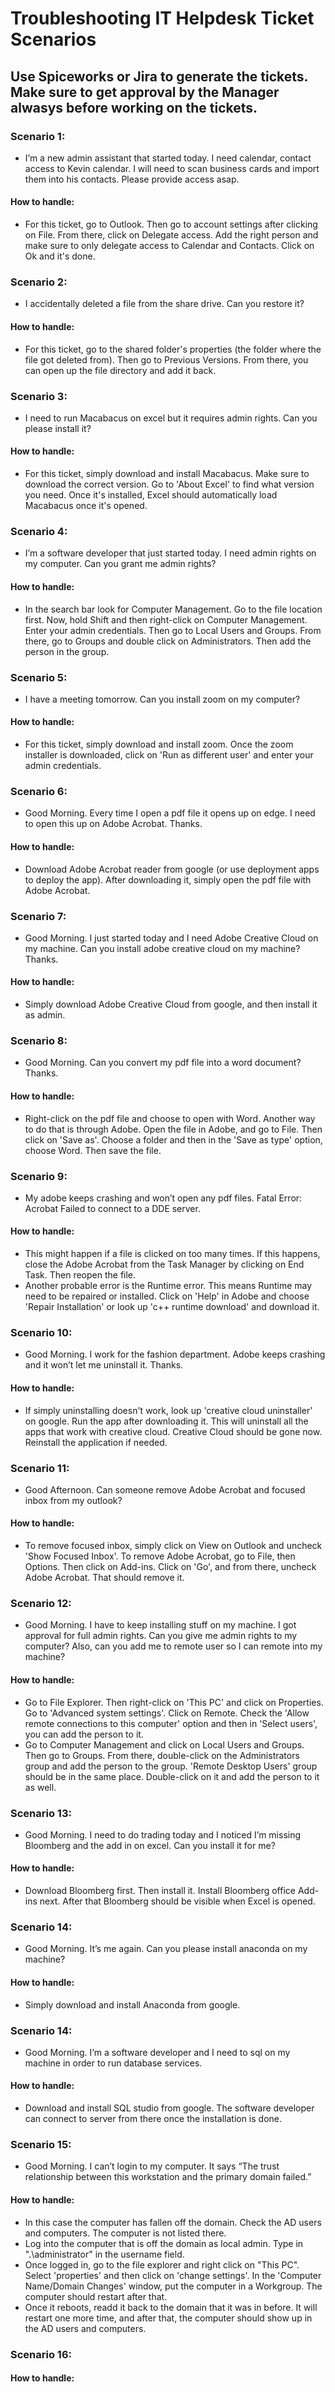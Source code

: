 # Troubleshooting IT Helpdesk Ticket Scenarios 

## Use Spiceworks or Jira to generate the tickets. Make sure to get approval by the Manager alwasys before working on the tickets. 

### Scenario 1:
- I’m a new admin assistant that started today. I need calendar, contact access to Kevin calendar. I will need to scan business cards and import them into his contacts. Please provide access asap.

#### How to handle:
- For this ticket, go to Outlook. Then go to account settings after clicking on File. From there, click on Delegate access. Add the right person and make sure to only delegate access to Calendar and Contacts. Click on Ok and it's done.

### Scenario 2:
- I accidentally deleted a file from the share drive. Can you restore it?

#### How to handle:
- For this ticket, go to the shared folder's properties (the folder where the file got deleted from). Then go to Previous Versions. From there, you can open up the file directory and add it back.

### Scenario 3:
- I need to run Macabacus on excel but it requires admin rights. Can you please install it?

#### How to handle:
- For this ticket, simply download and install Macabacus. Make sure to download the correct version. Go to 'About Excel' to find what version you need. Once it's installed, Excel should automatically load Macabacus once it's opened.

### Scenario 4:
- I’m a software developer that just started today. I need admin rights on my computer. Can you grant me admin rights?

#### How to handle:
- In the search bar look for Computer Management. Go to the file location first. Now, hold Shift and then right-click on Computer Management. Enter your admin credentials. Then go to Local Users and Groups. From there, go to Groups and double click on Administrators. Then add the person in the group.

 ### Scenario 5:
 - I have a meeting tomorrow. Can you install zoom on my computer?

#### How to handle:
- For this ticket, simply download and install zoom. Once the zoom installer is downloaded, click on 'Run as different user' and enter your admin credentials.

 ### Scenario 6:
 - Good Morning. Every time I open a pdf file it opens up on edge. I need to open this up on Adobe Acrobat. Thanks.

#### How to handle:
- Download Adobe Acrobat reader from google (or use deployment apps to deploy the app). After downloading it, simply open the pdf file with Adobe Acrobat.

 ### Scenario 7:
- Good Morning. I just started today and I need Adobe Creative Cloud on my machine. Can you install adobe creative cloud on my machine? Thanks.

#### How to handle:
- Simply download Adobe Creative Cloud from google, and then install it as admin.

 ### Scenario 8:
 - Good Morning. Can you convert my pdf file into a word document? Thanks.

#### How to handle:
- Right-click on the pdf file and choose to open with Word. Another way to do that is through Adobe. Open the file in Adobe, and go to File. Then click on 'Save as'. Choose a folder and then in the 'Save as type' option, choose Word. Then save the file.

### Scenario 9:
- My adobe keeps crashing and won’t open any pdf files. Fatal Error: Acrobat Failed to connect to a DDE server. 

#### How to handle:
- This might happen if a file is clicked on too many times. If this happens, close the Adobe Acrobat from the Task Manager by clicking on End Task. Then reopen the file.
- Another probable error is the Runtime error. This means Runtime may need to be repaired or installed. Click on 'Help' in Adobe and choose 'Repair Installation' or look up 'c++ runtime download' and download it.

### Scenario 10:
- Good Morning. I work for the fashion department. Adobe keeps crashing and it won’t let me uninstall it. Thanks.

#### How to handle:
- If simply uninstalling doesn't work, look up 'creative cloud uninstaller' on google. Run the app after downloading it. This will uninstall all the apps that work with creative cloud. Creative Cloud should be gone now. Reinstall the application if needed.

### Scenario 11:
- Good Afternoon. Can someone remove Adobe Acrobat and focused inbox from my outlook?

#### How to handle:
- To remove focused inbox, simply click on View on Outlook and uncheck 'Show Focused Inbox'. To remove Adobe Acrobat, go to File, then Options. Then click on Add-ins. Click on 'Go', and from there, uncheck Adobe Acrobat. That should remove it.

### Scenario 12:
- Good Morning. I have to keep installing stuff on my machine. I got approval for full admin rights. Can you give me admin rights to my computer? Also, can you add me to remote user so I can remote into my machine?

#### How to handle:
- Go to File Explorer. Then right-click on 'This PC' and click on Properties. Go to 'Advanced system settings'. Click on Remote. Check the 'Allow remote connections to this computer' option and then in 'Select users', you can add the person to it.
- Go to Computer Management and click on Local Users and Groups. Then go to Groups. From there, double-click on the Administrators group and add the person to the group. 'Remote Desktop Users' group should be in the same place. Double-click on it and add the person to it as well. 

### Scenario 13:
- Good Morning. I need to do trading today and I noticed I’m missing Bloomberg and the add in on excel. Can you install it for me?

#### How to handle:
- Download Bloomberg first. Then install it. Install Bloomberg office Add-ins next. After that Bloomberg should be visible when Excel is opened.

### Scenario 14:
- Good Morning. It’s me again. Can you please install anaconda on my machine?

#### How to handle:
- Simply download and install Anaconda from google.

### Scenario 14:
- Good Morning. I’m a software developer and I need to sql on my machine in order to run database services. 

#### How to handle:
- Download and install SQL studio from google. The software developer can connect to server from there once the installation is done.

### Scenario 15:
- Good Morning. I can’t login to my computer. It says “The trust relationship between this workstation and the primary domain failed.”

#### How to handle:
- In this case the computer has fallen off the domain. Check the AD users and computers. The computer is not listed there.
- Log into the computer that is off the domain as local admin. Type in ".\administrator" in the username field.
- Once logged in, go to the file explorer and right click on "This PC". Select 'properties' and then click on 'change settings'. In the 'Computer Name/Domain Changes' window, put the computer in a Workgroup. The computer should restart after that.
- Once it reboots, readd it back to the domain that it was in before. It will restart one more time, and after that, the computer should show up in the AD users and computers.  

### Scenario 16:

#### How to handle:


